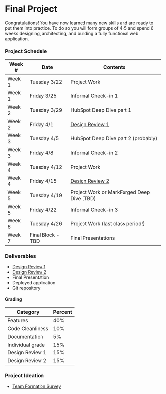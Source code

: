 # Final Project

Congratulations! You have now learned many new skills and are ready to put them into practice.
To do so you will form groups of 4-5 and spend 6 weeks designing, architecting, and building a fully functional web application.

### Project Schedule
Week # | Date | Contents
---|---|---
Week 1 | Tuesday 3/22 | Project Work
Week 1 | Friday 3/25 | Informal Check-in 1
Week 2 | Tuesday 3/29 | HubSpot Deep Dive part 1
Week 2 | Friday 4/1 | [Design Review 1](./designreview1.md)
Week 3 | Tuesday 4/5 | HubSpot Deep Dive part 2 (probably)
Week 3 | Friday 4/8 | Informal Check-in 2
Week 4 | Tuesday 4/12 | Project Work
Week 4 | Friday 4/15 | [Design Review 2](./designreview2.md)
Week 5 | Tuesday 4/19 | Project Work or MarkForged Deep Dive (TBD)
Week 5 | Friday 4/22 | Informal Check-in 3
Week 6 | Tuesday 4/26 | Project Work (last class period!)
Week 7 | Final Block - TBD | Final Presentations |

### Deliverables
* [Design Review 1](./designreview1.md)
* [Design Review 2](./designreview2.md)
* Final Presentation
* Deployed application
* Git repository

#### Grading
Category | Percent
---|---
Features | 40%
Code Cleanliness | 10%
Documentation | 5%
Individual grade | 15%
Design Review 1 | 15%
Design Review 2 | 15%


### Project Ideation
* [Team Formation Survey](http://goo.gl/forms/MZvHkLS7N9)
